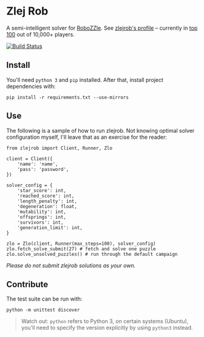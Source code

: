 # Zlej Rob

A semi-intelligent solver for [RoboZZle]. See [zlejrob's profile] &ndash; currently
in [top 100] out of 10,000+ players.

[RoboZZle]:          http://robozzle.com/
[top 100]:           http://robozzle.com/scoreboard.aspx
[zlejrob's profile]: http://robozzle.com/user.aspx?name=zlejrob

[![Build Status](https://travis-ci.org/tasuk/zlej-rob.png?branch=master)](https://travis-ci.org/tasuk/zlej-rob)

## Install

You'll need `python 3` and `pip` installed. After that, install project
dependencies with:

    pip install -r requirements.txt --use-mirrors

## Use

The following is a sample of how to run zlejrob. Not knowing optimal solver
configuration myself, I'll leave that as an exercise for the reader:

    from zlejrob import Client, Runner, Zlo
    
    client = Client({
        'name': 'name',   
        'pass': 'password',   
    })
    
    solver_config = {
        'star_score': int,
        'reached_score': int,
        'length_penalty': int,
        'degeneration': float,
        'mutability': int,
        'offsprings': int,
        'survivors': int,
        'generation_limit': int,        
    }
    
    zlo = Zlo(client, Runner(max_steps=100), solver_config)
    zlo.fetch_solve_submit(27) # fetch and solve one puzzle
    zlo.solve_unsolved_puzzles() # run through the default campaign

*Please do not submit zlejrob solutions as your own.*

## Contribute

The test suite can be run with:

    python -m unittest discover

> Watch out: `python` refers to Python 3, on certain systems (Ubuntu), you'll
> need to specify the version explicitly by using `python3` instead.
